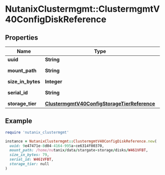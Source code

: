 # NutanixClustermgmt::ClustermgmtV40ConfigDiskReference

## Properties

| Name | Type | Description | Notes |
| ---- | ---- | ----------- | ----- |
| **uuid** | **String** | Disk UUID. | [optional] |
| **mount_path** | **String** | Disk mount path. | [optional] |
| **size_in_bytes** | **Integer** | Disk size. | [optional] |
| **serial_id** | **String** | Disk serial Id. | [optional] |
| **storage_tier** | [**ClustermgmtV40ConfigStorageTierReference**](ClustermgmtV40ConfigStorageTierReference.md) |  | [optional] |

## Example

```ruby
require 'nutanix_clustermgmt'

instance = NutanixClustermgmt::ClustermgmtV40ConfigDiskReference.new(
  uuid: 9e47471e-8d04-4164-995a-ce6314f00370,
  mount_path: /home/nutanix/data/stargate-storage/disks/W461VFBT,
  size_in_bytes: 79,
  serial_id: W461VFBT,
  storage_tier: null
)
```

